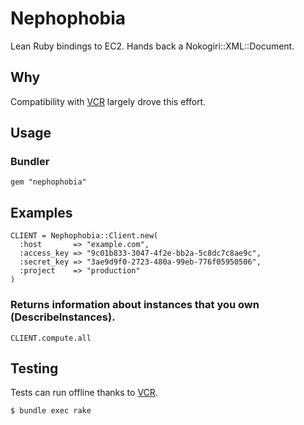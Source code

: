 # Nephophobia

Lean Ruby bindings to EC2.  Hands back a Nokogiri::XML::Document.

## Why

Compatibility with [VCR](https://github.com/myronmarston/vcr) largely drove this effort.

## Usage

### Bundler

    gem "nephophobia"

## Examples
    CLIENT = Nephophobia::Client.new(
      :host       => "example.com",
      :access_key => "9c01b833-3047-4f2e-bb2a-5c8dc7c8ae9c",
      :secret_key => "3ae9d9f0-2723-480a-99eb-776f05950506",
      :project    => "production"
    )

### Returns information about instances that you own (DescribeInstances).

    CLIENT.compute.all

## Testing

Tests can run offline thanks to [VCR](https://github.com/myronmarston/vcr).

    $ bundle exec rake

